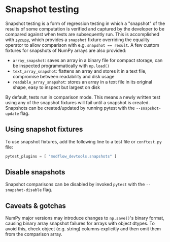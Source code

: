 # Snapshot testing

Snapshot testing is a form of regression testing in which a "snapshot" of the results of some computation is verified and captured by the developer to be compared against when tests are subsequently run. This is accomplished with [`syrupy`](https://github.com/tophat/syrupy), which provides a `snapshot` fixture overriding the equality operator to allow comparison with e.g. `snapshot == result`. A few custom fixtures for snapshots of NumPy arrays are also provided:

- `array_snapshot`: saves an array in a binary file for compact storage, can be inspected programmatically with `np.load()`
- `text_array_snapshot`: flattens an array and stores it in a text file, compromise between readability and disk usage
- `readable_array_snapshot`: stores an array in a text file in its original shape, easy to inspect but largest on disk

By default, tests run in comparison mode. This means a newly written test using any of the snapshot fixtures will fail until a snapshot is created. Snapshots can be created/updated by running pytest with the `--snapshot-update` flag.

## Using snapshot fixtures

To use snapshot fixtures, add the following line to a test file or `conftest.py` file:

```python
pytest_plugins = [ "modflow_devtools.snapshots" ]
```

## Disable snapshots

Snapshot comparisons can be disabled by invoked `pytest` with the `--snapshot-disable` flag.

## Caveats & gotchas

NumPy major versions may introduce changes to `np.save()`'s binary format, causing binary array snapshot failures for arrays with object dtypes. To avoid this, check object (e.g. string) columns explicitly and then omit them from the comparison array.